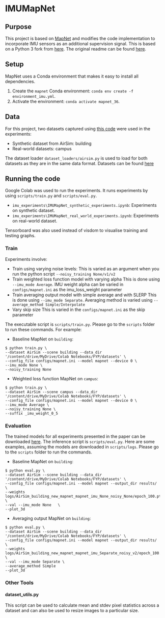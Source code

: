 # IMUMapNet 

## Purpose
This project is based on [MapNet](https://github.com/NVlabs/geomapnet) and modifies the code implementation to incorporate IMU sensors as an additional supervision signal. This is based on a Python 3 fork from [here](https://github.com/mcimpoi/geomapnet). The original readme can be found [here](README_og.md).

## Setup

MapNet uses a Conda environment that makes it easy to install all dependencies.

1. Create the `mapnet` Conda environment: `conda env create -f environment_imu.yml`.
2. Activate the environment: `conda activate mapnet_36`.

## Data
For this project, two datasets captured using [this code](https://github.com/sytan98/Dataset-Collection-for-Pose-and-IMU) were used in the experiments:
- Synthetic dataset from AirSim: building
- Real-world datasets: campus

The dataset loader ```dataset_loaders/airsim.py``` is used to load for both datasets as they are in the same data format.
Datasets can be found [here](https://drive.google.com/drive/folders/1DlQqAXiIvlrzFM5Ruxc_9OD_6XnZcGpf?usp=sharing)

## Running the code
Google Colab was used to run the experiments. It runs experiments by using ```scripts/train.py``` and ```scripts/eval.py```. 
- ```imu_experiments\IMUMapNet_synthetic_experiments.ipynb```: Experiments on synthetic dataset.
- ```imu_experiments\IMUMapNet_real_world_experiments.ipynb```: Experiments on real-world dataset.

Tensorboard was also used instead of visdom to visualise training and testing graphs.

### Train
Experiments involve:
- Train using varying noise levels:
This is varied as an argument when you run the python script ```--noisy_training None/v1/v2```
- Train weighted loss function model with varying alpha
This is done using ```--imu_mode Average```. IMU weight alpha can be varied in ```configs/mapnet.ini``` as the imu_loss_weight parameter
- Train averaging output model with simple average and with SLERP
This is done using ```--imu_mode Separate```. Averaging method is varied using ```--average_method Simple/Interpolate```
- Vary skip size 
This is varied in the ```configs/mapnet.ini``` as the skip parameter

The executable script is `scripts/train.py`. Please go to the `scripts` folder to run these commands. For example:

- Baseline MapNet on `building`:

```	
$ python train.py \
--dataset AirSim --scene building --data_dir '/content/drive/MyDrive/Colab Notebooks/FYP/datasets' \
--config_file configs/mapnet.ini --model mapnet --device 0 \
--imu_mode None \
--noisy_training None 
```

- Weighted loss function MapNet on `campus`:

```
$ python train.py \
--dataset AirSim --scene campus --data_dir '/content/drive/MyDrive/Colab Notebooks/FYP/datasets' \
--config_file configs/mapnet.ini --model mapnet --device 0 \
--imu_mode Average \
--noisy_training None \
--suffix _imu_weight_0_5
```

### Evaluation
The trained models for all experiments presented in the paper can be downloaded [here](https://drive.google.com/drive/folders/1ZPJqqEizp0vR1rkjzIDAdyl4sRTtaArE?usp=sharing).
The inference script is `scripts/eval.py`. Here are some examples, assuming the models are downloaded in `scripts/logs`. Please go to the `scripts` folder to run the commands.

- Baseline MapNet on `building`:
```
$ python eval.py \
--dataset AirSim --scene building --data_dir '/content/drive/MyDrive/Colab Notebooks/FYP/datasets' \
--config_file configs/mapnet.ini --model mapnet --output_dir results/ \
--weights logs/AirSim_building_new_mapnet_mapnet_imu_None_noisy_None/epoch_100.pth.tar \
--val --imu_mode None   \
--plot_3d
```

- Averaging output MapNet on `building`:
```
$ python eval.py \
--dataset AirSim --scene building --data_dir '/content/drive/MyDrive/Colab Notebooks/FYP/datasets' \
--config_file configs/mapnet.ini --model mapnet --output_dir results/ \
--weights logs/AirSim_building_new_mapnet_mapnet_imu_Separate_noisy_v2/epoch_100.pth.tar \
--val --imu_mode Separate \
--average_method Simple
--plot_3d 
```

### Other Tools 
#### dataset_utils.py
This script can be used to calculate mean and stdev pixel statistics across a dataset and can also be used to resize images to a particular size.

